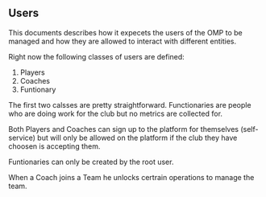 ## Users

This documents describes how it expecets the users of the OMP to be managed and
how they are allowed to interact with different entities.

Right now the following classes of users are defined:

1. Players
2. Coaches
3. Funtionary

The first two calsses are pretty straightforward. Functionaries are people who
are doing work for the club but no metrics are collected for.

Both Players and Coaches can sign up to the platform for themselves
(self-service) but will only be allowed on the platform if the club they have
choosen is accepting them.

Funtionaries can only be created by the root user.

When a Coach joins a Team he unlocks certrain operations to manage the team.
